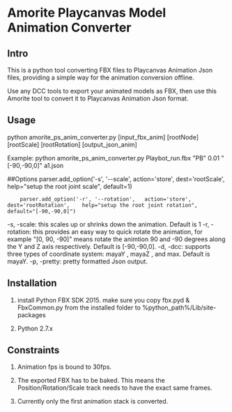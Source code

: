 # Amorite Playcanvas Model Animation Converter

## Intro

This is a python tool converting FBX files to Playcanvas Animation Json files, providing a simple way for the animation conversion offline.

Use any DCC tools to export your animated models as FBX, then use this Amorite tool to convert it to Playcanvas Animation Json format.

## Usage

python amorite_ps_anim_converter.py [input_fbx_anim] [rootNode] [rootScale] [rootRotation] [output_json_anim]

Example: python amorite_ps_anim_converter.py Playbot_run.fbx "PB" 0.01 "[-90,-90,0]" a1.json

##Options
        parser.add_option('-s', '--scale',      action='store', dest='rootScale',       help="setup the root joint scale",              default=1)

        parser.add_option('-r', '--rotation',   action='store', dest='rootRotation',    help="setup the root joint rotation",           default="[-90,-90,0]")

-s, -scale: this scales up or shrinks down the animation. Default is 1
-r, -rotation: this provides an easy way to quick rotate the animation, for example "[0, 90, -90]" means rotate the animtion 90 and -90 degrees along the Y and Z axis respectively. Default is [-90,-90,0].
-d, -dcc: supports three types of coordinate system: mayaY , mayaZ , and max. Default is mayaY.
-p, -pretty: pretty formatted Json output.

## Installation

1) install Python FBX SDK 2015. make sure you copy fbx.pyd & FbxCommon.py from the installed folder to %python_path%/Lib/site-packages

2) Python 2.7.x

## Constraints

1) Animation fps is bound to 30fps.

2) The exported FBX has to be baked. This means the Position/Rotation/Scale track needs to have the exact same frames.

3) Currently only the first animation stack is converted.
